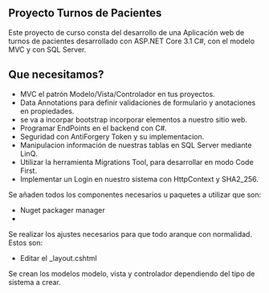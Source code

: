 ## Proyecto Turnos de Pacientes

Este proyecto de curso consta del desarrollo de una Aplicación web de turnos de pacientes desarrollado con ASP.NET Core 3.1 C#, con el modelo MVC y con SQL Server.

## Que necesitamos?
- MVC el patrón Modelo/Vista/Controlador en tus proyectos.
- Data Annotations para definir validaciones de formulario y anotaciones en propiedades.
- se va a incorpar bootstrap  incorporar elementos a nuestro sitio web.
- Programar EndPoints en el backend con C#.
- Seguridad con AntiForgery Token y su implementacion.
- Manipulacion información de nuestras tablas en SQL Server mediante LinQ.
- Utilizar la herramienta Migrations Tool, para desarrollar en modo Code First.
- Implementar un Login en nuestro sistema con HttpContext y SHA2_256.


Se añaden todos los componentes necesarios u paquetes a utilizar que son:
- Nuget packager manager
- 

Se realizar los ajustes necesarios para que todo aranque con normalidad. Estos son:
- Editar el _layout.cshtml


Se crean los modelos modelo, vista y controlador dependiendo del tipo de sistema a crear.
